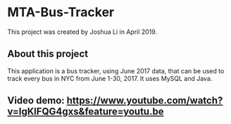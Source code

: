 # MTA-Bus-Tracker

This project was created by Joshua Li in April 2019.


## About this project

This application is a bus tracker, using June 2017 data, that can be used to track every
bus in NYC from June 1-30, 2017. It uses MySQL and Java.

## Video demo: https://www.youtube.com/watch?v=IgKlFQG4gxs&feature=youtu.be

